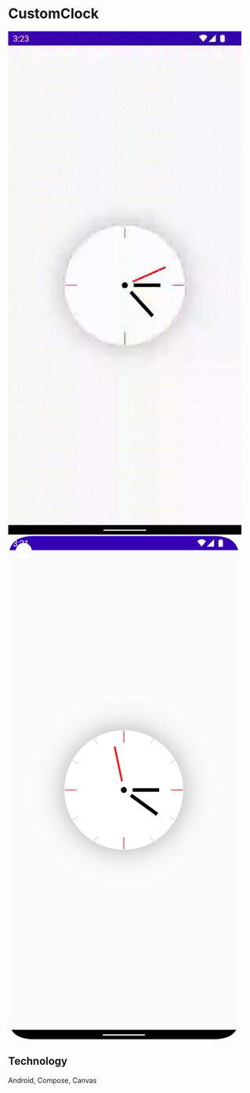# CustomClock

![](image/device-2022-08-20-152323.gif)
![](image/Screenshot_20220820_152203.png)

## Technology
Android, Compose, Canvas
